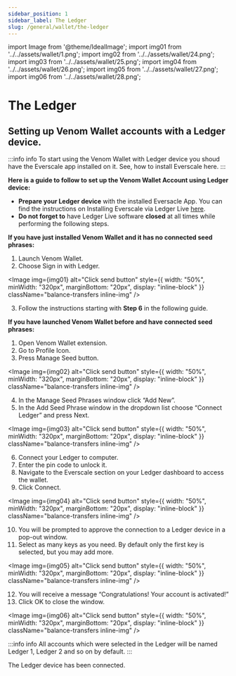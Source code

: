 ```yaml
---
sidebar_position: 1
sidebar_label: The Ledger
slug: /general/wallet/the-ledger
---
```


import Image from '@theme/IdealImage';
import img01 from '../../assets/wallet/1.png';
import img02 from '../../assets/wallet/24.png';
import img03 from '../../assets/wallet/25.png';
import img04 from '../../assets/wallet/26.png';
import img05 from '../../assets/wallet/27.png';
import img06 from '../../assets/wallet/28.png';

# The Ledger
## Setting up Venom Wallet accounts with a Ledger device.

:::info info
To start using the Venom Wallet with Ledger device you shoud have the Everscale app installed on it. See, how to install Everscale here.
:::


**Here is a guide to follow to set up the Venom Wallet Account using Ledger device:**
 - **Prepare your Ledger device** with the installed Eversacle App. You can find the instructions on Installing Everscale via Ledger Live [here](../the-ledger/installing-everscale-on-ledger-live.md).
 -  **Do not forget to** have Ledger Live software **closed** at all times while performing the following steps.

**If you have just installed Venom Wallet and it has no connected seed phrases:**
1. Launch Venom Wallet.
2. Choose Sign in with Ledger.

<Image img={img01} alt="Click send button"
    style={{ width: "50%", minWidth: "320px", marginBottom: "20px", display: "inline-block" }}
    className="balance-transfers inline-img"
/>

3. Follow the instructions starting with **Step 6** in the following guide.

**If you have launched Venom Wallet before and have connected seed phrases:**

1.  Open Venom Wallet extension.
2.  Go to Profile Icon.
3.  Press Manage Seed button.

<Image img={img02} alt="Click send button"
    style={{ width: "50%", minWidth: "320px", marginBottom: "20px", display: "inline-block" }}
    className="balance-transfers inline-img"
/>

4.  In the Manage Seed Phrases window click “Add New”.
5.  In the Add Seed Phrase window in the dropdown list choose “Connect Ledger” and press Next.

<Image img={img03} alt="Click send button"
    style={{ width: "50%", minWidth: "320px", marginBottom: "20px", display: "inline-block" }}
    className="balance-transfers inline-img"
/>

6. Connect your Ledger to computer.
7.  Enter the pin code to unlock it.
8.  Navigate to the Everscale section on your Ledger dashboard to access the wallet.
9.  Click Connect.

<Image img={img04} alt="Click send button"
    style={{ width: "50%", minWidth: "320px", marginBottom: "20px", display: "inline-block" }}
    className="balance-transfers inline-img"
/>

10.  You will be prompted to approve the connection to a Ledger device in a pop-out window.
11.  Select as many keys as you need. By default only the first key is selected, but you may add more.

<Image img={img05} alt="Click send button"
    style={{ width: "50%", minWidth: "320px", marginBottom: "20px", display: "inline-block" }}
    className="balance-transfers inline-img"
/>

12.  You will receive a message “Congratulations! Your account is activated!”
13.  Click OK to close the window.

<Image img={img06} alt="Click send button"
    style={{ width: "50%", minWidth: "320px", marginBottom: "20px", display: "inline-block" }}
    className="balance-transfers inline-img"
/>

:::info info
All accounts which were selected in the Ledger will be named Ledger 1, Ledger 2 and so on by default.
:::

The Ledger device has been connected.
